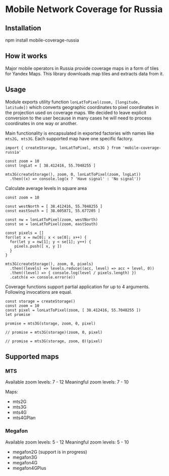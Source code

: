 # Mobile Network Coverage for Russia

## Installation

npm install mobile-coverage-russia

## How it works

Major mobile operators in Russia provide coverage maps in a form of tiles for Yandex Maps. This library downloads map tiles and extracts data from it.

## Usage

Module exports utility function ```lonLatToPixel(zoom, [longitude, latitude])``` which converts geographic coordinates to pixel coordinates in the projection used on coverage maps. We decided to leave explicit conversion to the user because in many cases he will need to process coordinates in one way or another.
   
Main functionality is encapsulated in exported factories with names like ```mts2G, mts3G```. Each supported map have one specific factory.    

```es6
import { createStorage, lonLatToPixel, mts3G } from 'mobile-coverage-russia'

const zoom = 10
const lngLat = [ 38.412416, 55.7048255 ]

mts3G(createStorage(), zoom, 0, lonLatToPixel(zoom, lngLat))
  .then((x) => console.log(x ? 'Have signal' : 'No signal'))
```
                
Calculate average levels in square area

```es6
const zoom = 10

const westNorth = [ 38.412416, 55.7048255 ]
const eastSouth = [ 38.605871, 55.677205 ]

const nw = lonLatToPixel(zoom, westNorth)
const se = lonLatToPixel(zoom, eastSouth)

const pixels = []
for(let x = nw[0]; x < se[0]; x++) {
  for(let y = nw[1]; y < se[1]; y++) {
    pixels.push([ x, y ])
  }
}

mts3G(createStorage(), zoom, 0, pixels)
  .then((levels) => levels.reduce((acc, level) => acc + level, 0))
  .then((level) => { console.log(level / pixels.length) })
  .catch(e => console.error(e))
```                                   

Coverage functions support partial application for up to 4 arguments. Following invocations are equal.

```es6
const storage = createStorage()
const zoom = 10
const pixel = lonLatToPixel(zoom, [ 38.412416, 55.7048255 ])
let promise

promise = mts3G(storage, zoom, 0, pixel)
 
// promise = mts3G(storage)(zoom, 0, pixel)

// promise = mts3G(storage, zoom, 0)(pixel)
```

## Supported maps
### MTS
Available zoom levels: 7 - 12
Meaningful zoom levels: 7 - 10

Maps:      

- mts2G
- mts3G
- mts4G
- mts4GPlan

### Megafon
Available zoom levels: 5 - 12
Meaningful zoom levels: 5 - 10
  
- megafon2G (support is in progress)
- megafon3G
- megafon4G
- megafon4GPlus   
